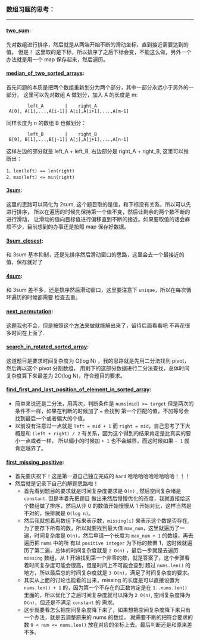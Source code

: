 ### 数组习题的思考：
------
#### [two_sum](../src/exercises/n0001_two_sum.rs):

先对数组进行排序，然后就是从两端开始不断的滑动坐标，直到接近需要达到的值。
但是！ 这里取的是下标，所以排序了之后下标会变，不能这么做，另外一个办法就是用一个 map 保存起来，然后遍历。

#### [median_of_two_sorted_arrays](../src/exercises/n0004_median_of_two_sorted_arrays.rs): 
首先问题的本质是把两个数组重新划分为两个部分，其中一部分永远小于另外的一部分，
这里可以先对数组 A 做划分，加入 A 的长度是 m:
```
        left_A        |    right_A
 A[0], A[1],...,A[i-1]| A[i],A[i+1],...,A[m-1]
```
  同样长度为 n 的数组 B 也做划分：
```
        left_B        |    right_B
 B[0], B[1],...,B[j-1]| A[j],A[j+1],...,A[n-1]   
```
这样左边的部分就是 left_A + left_B, 右边部分是 right_A + right_B, 这里可以推断出：
```
1、len(left) == len(right)
2、max(left) <= min(right)
```

#### [3sum](../src/exercises/n0015_3sum.rs):

这里的思路可以简化为 2sum, 这个题目取的是值，和下标没有关系，所以可以先进行排序，
所以在遍历的时候先保持第一个值不变，然后让剩余的两个数不断的进行滑动，
让滑动的值向目标值进行偏移直到不断的接近。如果要取值的话会麻烦不少，目前想到的办事还是按照 map
保存好数据。

#### [3sum_closest](../src/exercises/n0016_3sum_closest.rs):

和 3sum 基本抑制，还是先排序然后滑动窗口的思路，这里会去一个最接近的值，保存就好了

#### [4sum](../src/exercises/n0018_4sum.rs):

和 3sum 差不多，还是排序然后滑动窗口，这里要注意下 `unique`，所以在每次循环遍历的时候都需要
检查去重。

#### [next_permutation](../src/exercises/n0031_next_permutation.rs):

这题我也不会，但是按照这个[方法](https://leetcode.com/problems/next-permutation/discuss/13866/Share-my-O(n)-time-solution)来做就能解出来了，留待后面看看吧 不再花很多时间在上面了.

#### [search_in_rotated_sorted_array](../src/exercises/n0033_search_in_rotated_sorted_array.rs):

这道题目是要求时间复杂度为 O(log N) ，我的思路就是先用二分法找到 pivot，然后再以这个 pivot 分割数组，
用剩下的这部分数据进行二分法查找，总体时间复杂度算下来最差为 2O(log N)，符合题目的要求。

#### [find_first_and_last_position_of_element_in_sorted_array](../src/exercises/n0034_find_first_and_last_position_of_element_in_sorted_array.rs):

- 简单来说还是二分法，用两次，判断条件是 `nums[mid] >= target`
但是两次的条件不一样，如果在判断的时候加了 `=` 会找到
第一个匹配的值，不加等号会找到最后一个或者偏大的个值。
- 以前没有注意过一点就是 `left = mid + 1` 而 `right = mid`，自己思考了下大概是和
`(left + right) / 2` 有关系，因为这个得到的结果肯定是比真实的要小一点或者一样，
所以偏小的时候加 `+ 1` 也不会越界，而这时候如果 `- 1` 就肯定越界了。

#### [first_missing_positive](../src/exercises/n0041_first_missing_positive.rs):

- 首先要庆祝下！这是第一道自己独立完成的 `hard` 哈哈哈哈哈哈哈哈哈！！！
- 然后就是记录下自己的解题思路啦！
  + 首先看到题目的要求就是时间复杂度要求是 `O(n)` , 然后空间复杂堵是 `constant`. 但是本着先把题目
  做出来然后慢慢优化的态度，我就直接给这个数组做了排序，然后从非 0 的数值开始慢慢从 1 开始对比，这样当然是
  不对的，快排就是 `O(log n)`。
  + 然后我就想着用数组下标来表示数，`missing[i]` 来表示这个数是否存在, 为了要存下所有的数，所以就要找到最大值
   `max_num`，这里就遍历了一遍，时间复杂度是 `O(n)`，然后申请一个长度为 `max_num + 1` 的数组，再去遍历把 `nums` 中的所
   有以 `positive integer` 为下标的数置 1，这时候就遍历了第二遍，总体的时间复杂度就是 `2 O(n)` ，最后一步就是去遍历
   `missing` 数组，从 1 开始找到第一个非零的数，就是答案了，这个步骤看着时间复杂度可能会很高，但是时间上不可能会查到
   超过 `nums.len()` 的地方，所以最后总的时间复杂度就是 `3 O(n)`，满足了时间复杂度的要求。
  + 其实从上面的讨论也能看的出来，missing 的长度是可以直接设置为 `nums.len() + 1` 的，因为第一个不存在的正数肯定是在
  `1..nums.len()` 里面的，所以优化了之后时间复杂度就可以降为 `2 O(n)`, 空间复杂度降为 `O(n)`，但还是不满足 `constant` 的
  需求。
  + 这步就要看怎么把空间复杂度降下来了，如果想把空间复杂度降下来只有一个办法，就是去调整原来的 nums 的数组，
  就需要不断的把符合要求的数 `0 < num <= nums.len()` 放在对应的坐标上去。最后判断还是和原来差不多。



